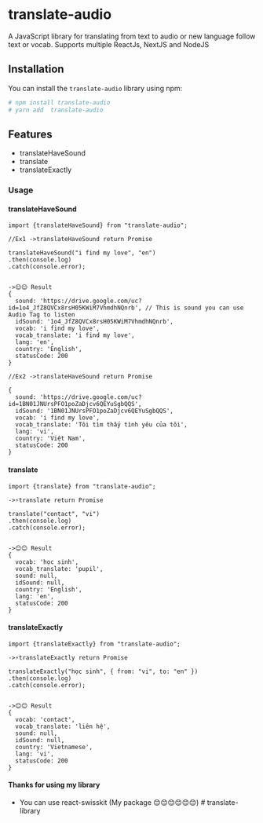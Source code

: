 # translate-audio

A JavaScript library for translating from text to audio or new language follow text or vocab. Supports multiple ReactJs, NextJS and NodeJS

## Installation

You can install the `translate-audio` library using npm:

```bash
# npm install translate-audio
# yarn add  translate-audio
```

## Features

- translateHaveSound
- translate
- translateExactly

### Usage

#### translateHaveSound

```
import {translateHaveSound} from "translate-audio";

//Ex1 ->translateHaveSound return Promise

translateHaveSound("i find my love", "en")
.then(console.log)
.catch(console.error);


->😊😊 Result
{
  sound: 'https://drive.google.com/uc?id=1o4_JfZ8QVCx8rsH05KWiM7VhmdhNQnrb', // This is sound you can use Audio Tag to listen
  idSound: '1o4_JfZ8QVCx8rsH05KWiM7VhmdhNQnrb',
  vocab: 'i find my love',
  vocab_translate: 'i find my love',
  lang: 'en',
  country: 'English',
  statusCode: 200
}

//Ex2 ->translateHaveSound return Promise

{
  sound: 'https://drive.google.com/uc?id=1BN01JNUrsPFO1poZaDjcv6QEYuSgbQQS',
  idSound: '1BN01JNUrsPFO1poZaDjcv6QEYuSgbQQS',
  vocab: 'i find my love',
  vocab_translate: 'Tôi tìm thấy tình yêu của tôi',
  lang: 'vi',
  country: 'Việt Nam',
  statusCode: 200
}
```

#### translate

```
import {translate} from "translate-audio";

->⚡translate return Promise

translate("contact", "vi")
.then(console.log)
.catch(console.error);


->😊😊 Result
{
  vocab: 'học sinh',
  vocab_translate: 'pupil',
  sound: null,
  idSound: null,
  country: 'English',
  lang: 'en',
  statusCode: 200
}
```

#### translateExactly

```
import {translateExactly} from "translate-audio";

->⚡translateExactly return Promise

translateExactly("học sinh", { from: "vi", to: "en" })
.then(console.log)
.catch(console.error);


->😊😊 Result
{
  vocab: 'contact',
  vocab_translate: 'liên hệ',
  sound: null,
  idSound: null,
  country: 'Vietnamese',
  lang: 'vi',
  statusCode: 200
}
```

#### Thanks for using my library

- You can use react-swisskit (My package 😊😊😊😊😊😊)
#   t r a n s l a t e - l i b r a r y  
 